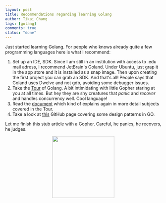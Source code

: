 ```yaml
---
layout: post
title: Recommendations regarding learning Golang
author: Tikai Chang
tags: [golang]
comments: true
status: "done"
---
```


Just started learning Golang. For people who knows already quite a few programming languages here is what I recommend:
1. Set up an IDE, SDK. Since I am still in an institution with access to .edu mail adress, I recommend JetBrain's Goland. Under Ubuntu, just grap it in the app store and it is installed as a snap image. Then upon creating the first project you can grab an SDK. And that's all! People says that Goland uses Dwelve and not gdb, avoiding some debugger issues.
2. Take the [Tour](https://tour.golang.org/welcome/1) of Golang. A bit intimidating with little Gopher staring at you at all times. But hey they are shy creatures that *panic* and *recover* and handles concurrency well. Cool language!
3. Read the [document](https://golang.org/doc/effective_go.html) which kind of explains again in more detail subjects covered in the Tour.
4. Take a look at [this](https://github.com/tmrts/go-patterns) GitHub page covering some design patterns in GO.

Let me finish this stub article with a Gopher. Careful, he panics, he recovers, he judges.

<div align='center'>
<img src = "https://github.com/tmrts/go-patterns/blob/master/gopher.png?raw=true"  width="200">
</div>
